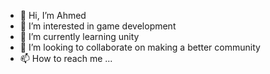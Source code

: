 - 👋 Hi, I’m Ahmed
- 👀 I’m interested in game development
- 🌱 I’m currently learning unity
- 💞️ I’m looking to collaborate on making a better community 
- 📫 How to reach me ...

<!---
UserisAhmed/UserisAhmed is a ✨ special ✨ repository because its `README.md` (this file) appears on your GitHub profile.
You can click the Preview link to take a look at your changes.
--->
